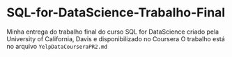 # SQL-for-DataScience-Trabalho-Final
Minha entrega do trabalho final do curso SQL for DataScience criado pela University of California, Davis e disponibilizado no Coursera
O trabalho está no arquivo ```YelpDataCourseraPR2.md```
